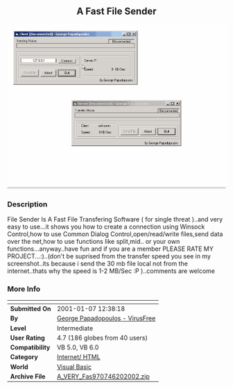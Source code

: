 ﻿<div align="center">

## A Fast File Sender

<img src="PIC20026221426539777.gif">
</div>

### Description

File Sender Is A Fast File Transfering Software ( for single threat )..and very easy to use...it shows you how to create a connection using Winsock Control,how to use Common Dialog Control,open/read/write files,send data over the net,how to use functions like split,mid.. or your own functions...anyway..have fun and if you are a member PLEASE RATE MY PROJECT...:)..(don't be suprised from the transfer speed you see in my screenshot..its because i send the 30 mb file local not from the internet..thats why the speed is 1-2 MB/Sec :P )..comments are welcome
 
### More Info
 


<span>             |<span>
---                |---
**Submitted On**   |2001-01-07 12:38:18
**By**             |[George Papadopoulos  \- VirusFree](https://github.com/Planet-Source-Code/PSCIndex/blob/master/ByAuthor/george-papadopoulos-virusfree.md)
**Level**          |Intermediate
**User Rating**    |4.7 (186 globes from 40 users)
**Compatibility**  |VB 5\.0, VB 6\.0
**Category**       |[Internet/ HTML](https://github.com/Planet-Source-Code/PSCIndex/blob/master/ByCategory/internet-html__1-34.md)
**World**          |[Visual Basic](https://github.com/Planet-Source-Code/PSCIndex/blob/master/ByWorld/visual-basic.md)
**Archive File**   |[A\_VERY\_Fas970746202002\.zip](https://github.com/Planet-Source-Code/george-papadopoulos-virusfree-a-fast-file-sender__1-36094/archive/master.zip)








